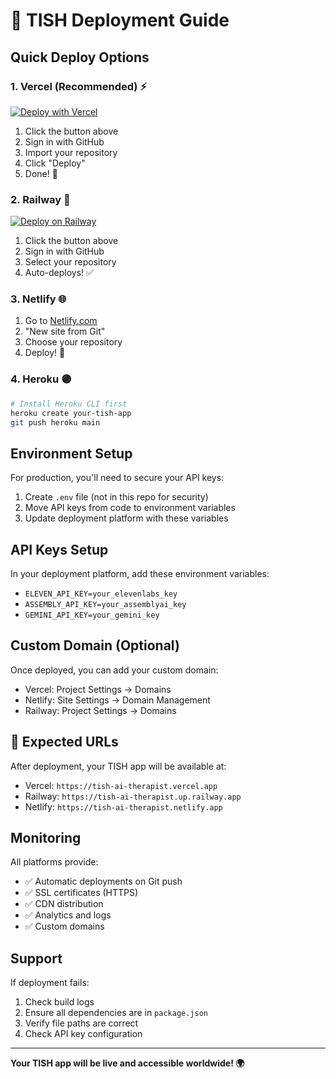 # 🚀 TISH Deployment Guide

## Quick Deploy Options

### 1. Vercel (Recommended) ⚡
[![Deploy with Vercel](https://vercel.com/button)](https://vercel.com/new/clone?repository-url=https://github.com/yourusername/tish-ai-therapist)

1. Click the button above
2. Sign in with GitHub
3. Import your repository
4. Click "Deploy"
5. Done! 🎉

### 2. Railway 🚄
[![Deploy on Railway](https://railway.app/button.svg)](https://railway.app/new/template)

1. Click the button above
2. Sign in with GitHub
3. Select your repository
4. Auto-deploys! ✅

### 3. Netlify 🌐
1. Go to [Netlify.com](https://netlify.com)
2. "New site from Git"
3. Choose your repository
4. Deploy! 🚀

### 4. Heroku 🟣
```bash
# Install Heroku CLI first
heroku create your-tish-app
git push heroku main
```

## Environment Setup

For production, you'll need to secure your API keys:

1. Create `.env` file (not in this repo for security)
2. Move API keys from code to environment variables
3. Update deployment platform with these variables

## API Keys Setup

In your deployment platform, add these environment variables:
- `ELEVEN_API_KEY=your_elevenlabs_key`
- `ASSEMBLY_API_KEY=your_assemblyai_key` 
- `GEMINI_API_KEY=your_gemini_key`

## Custom Domain (Optional)

Once deployed, you can add your custom domain:
- Vercel: Project Settings → Domains
- Netlify: Site Settings → Domain Management
- Railway: Project Settings → Domains

## 🎯 Expected URLs

After deployment, your TISH app will be available at:
- Vercel: `https://tish-ai-therapist.vercel.app`
- Railway: `https://tish-ai-therapist.up.railway.app`
- Netlify: `https://tish-ai-therapist.netlify.app`

## Monitoring

All platforms provide:
- ✅ Automatic deployments on Git push
- ✅ SSL certificates (HTTPS)
- ✅ CDN distribution
- ✅ Analytics and logs
- ✅ Custom domains

## Support

If deployment fails:
1. Check build logs
2. Ensure all dependencies are in `package.json`
3. Verify file paths are correct
4. Check API key configuration

---

**Your TISH app will be live and accessible worldwide! 🌍**